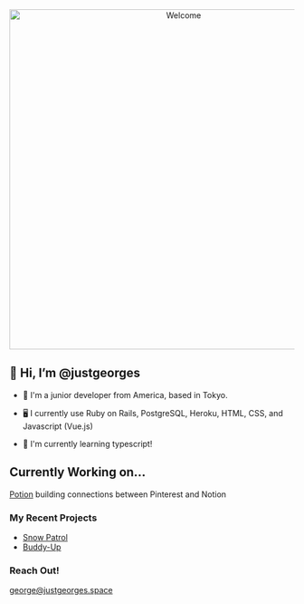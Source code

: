 <div align="center">
  <img src="https://github.com/justgeorges/justgeorges/assets/93357132/58b3e6f3-c2a4-43a0-8444-bbe33b564380" alt="Welcome" width="600"/>
</div>

## 👋 Hi, I’m @justgeorges
- 🌱 I'm a junior developer from America, based in Tokyo.
- 🖥️ I currently use Ruby on Rails, PostgreSQL, Heroku, HTML, CSS, and Javascript (Vue.js)

- 👀 I'm currently learning typescript!

## Currently Working on...
[Potion](https://github.com/justgeorges/potion)
building connections between Pinterest and Notion

### My Recent Projects
- [Snow Patrol](https://github.com/justgeorges/snow-patrol)
- [Buddy-Up](https://github.com/justgeorges/buddy-up)

### Reach Out!
george@justgeorges.space
